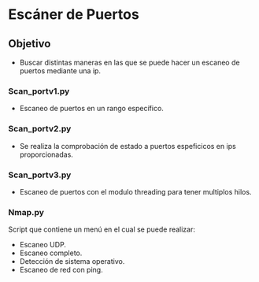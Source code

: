 # Escáner de Puertos
## Objetivo
- Buscar distintas maneras en las que se puede hacer un escaneo de puertos mediante una ip. 
### Scan_portv1.py
- Escaneo de puertos en un rango específico. 
### Scan_portv2.py
- Se realiza la comprobación de estado a puertos espeficicos en ips proporcionadas.
### Scan_portv3.py
- Escaneo de puertos con el modulo threading para tener multiplos hilos. 
### Nmap.py
 Script que contiene un menú en el cual se puede realizar:
 - Escaneo UDP.
 - Escaneo completo. 
 - Detección de sistema operativo. 
 - Escaneo de red con ping. 
